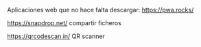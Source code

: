 Aplicaciones web que no hace falta descargar:
https://pwa.rocks/

https://snapdrop.net/
compartir ficheros

https://qrcodescan.in/
QR scanner
